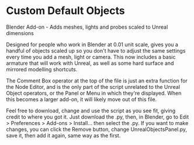 # Custom Default Objects
Blender Add-on - Adds meshes, lights and probes scaled to Unreal dimensions

Designed for people who work in Blender at 0.01 unit scale, 
gives you a handful of objects scaled up so you don't have to adjust the same 
settings every time you add a mesh, light or camera. This now includes a basic armature that will work with Unreal, as well as some hard surface and mirrored modelling shortcuts.

The Comment Box operator at the top of the file is just an extra function for the Node Editor, and is the only part of the script unrelated to the Unreal Object operators, or the Panel or Menu in which they're displayed. When this becomes a larger add-on, it will likely move out of this file.

Feel free to download, change and use the script as you see fit, giving credit to where you got it. Just download the .py, then, in Blender, go to Edit > Preferences > Add-ons > Install... then select the .py. If you want to make changes, you can click the Remove button, change UnrealObjectsPanel.py, save it, then add it again, same way as the first.

